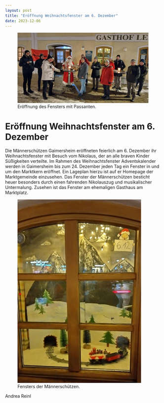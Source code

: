 ```yaml
---
layout: post
title: "Eröffnung Weihnachtsfenster am 6. Dezember"
date: 2023-12-06
---
```


<figure class="figure">
  <img src="/img/posts/Weihnachtsfenster%202023.jpg" class="figure-img img-fluid rounded">
  <figcaption class="figure-caption">Eröffnung des Fensters mit Passanten.
</figcaption>
</figure>

# Eröffnung Weihnachtsfenster am 6. Dezember

Die Männerschützen Gaimersheim eröffneten feierlich am 6. Dezember ihr Weihnachtsfenster mit Besuch vom Nikolaus, der an alle braven Kinder Süßigkeiten verteilte. Im Rahmen des Weihnachtsfenster Adventskalender werden in Gaimersheim bis zum 24. Dezember jeden Tag ein Fenster in und um den Marktkern eröffnet. Ein Lageplan hierzu ist auf er Homepage der Marktgemeinde einzusehen. Das Fenster der Männerschützen besticht heuer besonders durch einen fahrenden Nikolauszug und musikalischer Untermalung. Zusehen ist das Fenster am ehemaligen Gasthaus am Marktplatz. 

<figure class="figure">
  <img src="/img/posts/Fenster%202023.jpg" class="figure-img img-fluid rounded" style="max-width: 400px">
  <figcaption class="figure-caption">Fensters der Männerschützen.
</figcaption>
</figure>

Andrea Reinl
